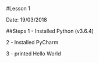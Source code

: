 #Lesson 1

Date: 19/03/2018

##Steps
1 - Installed Python (v3.6.4)

2 - Installed PyCharm

3 - printed Hello World